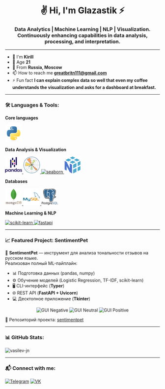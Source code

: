 <h1 align="center">✌ Hi, I'm Glazastik ⚡</h1>
<h3 align="center">
  Data Analytics | Machine Learning | NLP | Visualization.  
  Continuously enhancing capabilities in data analysis, processing, and interpretation.
</h3>

---

- 👀 I'm **Kirill**    
- 👾 Age **21**  
- 🏡 From **Russia, Moscow**  
- 📫 How to reach me **greatbritn111@gmail.com**  
- ⚡ Fun fact **I can explain complex data so well that even my coffee understands the visualization and asks for a dashboard at breakfast.**

---

<h3 align="left">🛠 Languages & Tools:</h3>

**Core languages**  
<p align="left">
  <a href="https://www.python.org" target="_blank" rel="noreferrer">
    <img src="https://raw.githubusercontent.com/devicons/devicon/master/icons/python/python-original.svg" alt="python" width="55" height="55"/>
  </a>
</p>

**Data Analysis & Visualization**  
<p align="left">
  <a href="https://pandas.pydata.org/" target="_blank" rel="noreferrer">
    <img src="https://raw.githubusercontent.com/devicons/devicon/master/icons/pandas/pandas-original-wordmark.svg" alt="pandas" width="55" height="55"/>
  </a>
  <a href="https://matplotlib.org/" target="_blank" rel="noreferrer">
    <img src="https://raw.githubusercontent.com/devicons/devicon/master/icons/matplotlib/matplotlib-original.svg" alt="matplotlib" width="55" height="55"/>
  </a>
  <a href="https://seaborn.pydata.org/" target="_blank" rel="noreferrer">
    <img src="https://seaborn.pydata.org/_static/logo-wide-lightbg.svg" alt="seaborn" width="100" height="55"/>
  </a>
  <a href="https://numpy.org/" target="_blank" rel="noreferrer">
    <img src="https://raw.githubusercontent.com/devicons/devicon/master/icons/numpy/numpy-original.svg" alt="numpy" width="55" height="55"/>
  </a>
</p>

**Databases**  
<p align="left">
  <a href="https://www.mongodb.com/" target="_blank" rel="noreferrer">
    <img src="https://raw.githubusercontent.com/devicons/devicon/master/icons/mongodb/mongodb-original-wordmark.svg" alt="mongodb" width="55" height="55"/>
  </a>
  <a href="https://www.mysql.com/" target="_blank" rel="noreferrer">
    <img src="https://raw.githubusercontent.com/devicons/devicon/master/icons/mysql/mysql-original-wordmark.svg" alt="mysql" width="55" height="55"/>
  </a>
  <a href="https://www.postgresql.org" target="_blank" rel="noreferrer">
    <img src="https://raw.githubusercontent.com/devicons/devicon/master/icons/postgresql/postgresql-original-wordmark.svg" alt="postgresql" width="55" height="55"/>
  </a>
</p>

**Machine Learning & NLP**  
<p align="left">
  <a href="https://scikit-learn.org/stable/" target="_blank" rel="noreferrer">
    <img src="https://raw.githubusercontent.com/scikit-learn/scikit-learn/main/doc/logos/scikit-learn-logo.png" alt="scikit-learn" width="90" height="55"/>
  </a>
  <a href="https://fastapi.tiangolo.com/" target="_blank" rel="noreferrer">
    <img src="https://fastapi.tiangolo.com/img/logo-margin/logo-teal.png" alt="fastapi" width="100" height="55"/>
  </a>
</p>

---

<h3 align="left">📈 Featured Project: SentimentPet</h3>

🐾 **SentimentPet** — инструмент для анализа тональности отзывов на русском языке.  
Реализован полный ML-пайплайн:  
- 📊 Подготовка данных (pandas, numpy)  
- ⚙️ Обучение моделей (Logistic Regression, TF-IDF, scikit-learn)  
- 🖥 CLI-интерфейс (**Typer**)  
- 🌐 REST API (**FastAPI + Uvicorn**)  
- 💻 Десктопное приложение (**Tkinter**)  

<p align="center">
  <img src="https://raw.githubusercontent.com/Vasilev-jn/sentimentpet/main/images/gui_negative.jpg" alt="GUI Negative" width="250"/>
  <img src="https://raw.githubusercontent.com/Vasilev-jn/sentimentpet/main/images/gui_neutral.jpg"  alt="GUI Neutral"  width="250"/>
  <img src="https://raw.githubusercontent.com/Vasilev-jn/sentimentpet/main/images/gui_positive.jpg" alt="GUI Positive" width="250"/>
</p>


🔗 Репозиторий проекта: [sentimentpet](https://github.com/Vasilev-jn/sentimentpet)

---

<h3 align="left">📊 GitHub Stats:</h3>
<p>
  <img align="center" src="https://github-readme-stats.vercel.app/api?username=vasilev-jn&show_icons=true&theme=tokyonight&locale=en" alt="vasilev-jn" />
</p>

---

<h3 align="left">📬 Connect with me:</h3>
<p align="left">
  <a href="https://t.me/Mirrowh" target="blank"><img align="center" src="https://upload.wikimedia.org/wikipedia/commons/8/82/Telegram_logo.svg" alt="Telegram" height="40" width="40" /></a>
  <a href="https://vk.com/glazastik56" target="blank"><img align="center" src="https://upload.wikimedia.org/wikipedia/commons/7/77/VKsignature.png" alt="VK" height="40" width="40" /></a>
</p>
